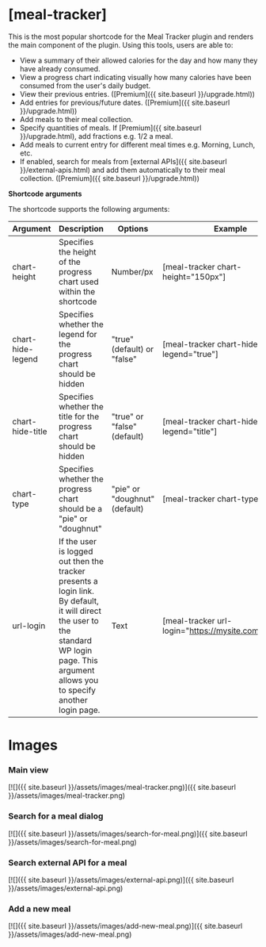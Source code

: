 # [meal-tracker] 
This is the most popular shortcode for the Meal Tracker plugin and renders the main component of the plugin. Using this tools, users are able to:

* View a summary of their allowed calories for the day and how many they have already consumed.
* View a progress chart indicating visually how many calories have been consumed from the user's daily budget.
* View their previous entries. ([Premium]({{ site.baseurl }}/upgrade.html))
* Add entries for previous/future dates. ([Premium]({{ site.baseurl }}/upgrade.html))
* Add meals to their meal collection.
* Specify quantities of meals. If [Premium]({{ site.baseurl }}/upgrade.html), add fractions e.g. 1/2 a meal.
* Add meals to current entry for different meal times e.g. Morning, Lunch, etc.
* If enabled, search for meals from [external APIs]({{ site.baseurl }}/external-apis.html) and add them automatically to their meal collection. ([Premium]({{ site.baseurl }}/upgrade.html))

**Shortcode arguments**
    
The shortcode supports the following arguments:    
    
| Argument | Description | Options | Example |    
|--|--|--|--|   
| chart-height | Specifies the height of the progress chart used within the shortcode | Number/px  | [meal-tracker chart-height="150px"] |  
| chart-hide-legend | Specifies whether the legend for the progress chart should be hidden | "true" (default) or "false"  | [meal-tracker chart-hide-legend="true"] | 
| chart-hide-title | Specifies whether the title for the progress chart should be hidden | "true" or "false" (default) | [meal-tracker chart-hide-legend="title"] | 
| chart-type | Specifies whether the progress chart should be a "pie" or "doughnut" | "pie" or "doughnut" (default) | [meal-tracker chart-type="pie"] | 
| url-login | If the user is logged out then the tracker presents a login link. By default, it will direct the user to the standard WP login page. This argument allows you to specify another login page.   | Text  | [meal-tracker url-login="https://mysite.com/mypage"] |  

# Images

### Main view
    
[![]({{ site.baseurl }}/assets/images/meal-tracker.png)]({{ site.baseurl }}/assets/images/meal-tracker.png)   

### Search for a meal dialog
    
[![]({{ site.baseurl }}/assets/images/search-for-meal.png)]({{ site.baseurl }}/assets/images/search-for-meal.png)   

### Search external API for a meal
    
[![]({{ site.baseurl }}/assets/images/external-api.png)]({{ site.baseurl }}/assets/images/external-api.png)   

### Add a new meal
    
[![]({{ site.baseurl }}/assets/images/add-new-meal.png)]({{ site.baseurl }}/assets/images/add-new-meal.png)  